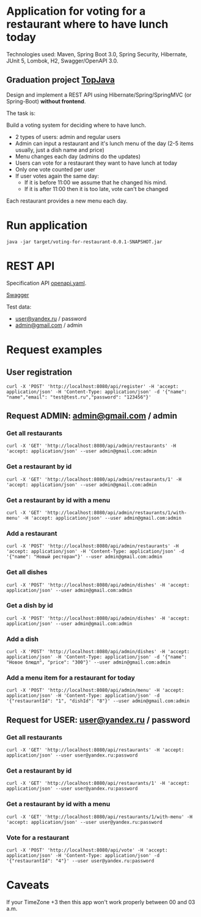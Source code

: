 # Application for voting for a restaurant where to have lunch today

Technologies used: Maven, Spring Boot 3.0, Spring Security, Hibernate, JUnit 5, Lombok, H2, Swagger/OpenAPI 3.0.

## Graduation project [TopJava](https://javaops.ru/view/topjava)

Design and implement a REST API using Hibernate/Spring/SpringMVC (or Spring-Boot) **without frontend**.

The task is:

Build a voting system for deciding where to have lunch.

* 2 types of users: admin and regular users
* Admin can input a restaurant and it's lunch menu of the day (2-5 items usually, just a dish name and price)
* Menu changes each day (admins do the updates)
* Users can vote for a restaurant they want to have lunch at today
* Only one vote counted per user
* If user votes again the same day:
    - If it is before 11:00 we assume that he changed his mind.
    - If it is after 11:00 then it is too late, vote can't be changed

Each restaurant provides a new menu each day.

# Run application

```console
java -jar target/voting-for-restaurant-0.0.1-SNAPSHOT.jar
```

# REST API

Specification API [openapi.yaml](openapi.yaml).

[Swagger](http://localhost:8080/)

Test data:
* user@yandex.ru / password
* admin@gmail.com / admin

# Request examples

## User registration

```console
curl -X 'POST' 'http://localhost:8080/api/register' -H 'accept: application/json' -H 'Content-Type: application/json' -d '{"name": "name","email": "test@test.ru","password": "123456"}'  
```

## Request ADMIN: admin@gmail.com / admin

### Get all restaurants

``` console
curl -X 'GET' 'http://localhost:8080/api/admin/restaurants' -H 'accept: application/json' --user admin@gmail.com:admin
```

### Get a restaurant by id

``` console
curl -X 'GET' 'http://localhost:8080/api/admin/restaurants/1' -H 'accept: application/json' --user admin@gmail.com:admin
```

### Get a restaurant by id with a menu

``` console
curl -X 'GET' 'http://localhost:8080/api/admin/restaurants/1/with-menu' -H 'accept: application/json' --user admin@gmail.com:admin
```

### Add a restaurant

``` console
curl -X 'POST' 'http://localhost:8080/api/admin/restaurants' -H 'accept: application/json' -H 'Content-Type: application/json' -d '{"name": "Новый ресторан"}' --user admin@gmail.com:admin
```

### Get all dishes

``` console
curl -X 'POST' 'http://localhost:8080/api/admin/dishes' -H 'accept: application/json' --user admin@gmail.com:admin
```

### Get a dish by id

``` console
curl -X 'POST' 'http://localhost:8080/api/admin/dishes' -H 'accept: application/json' --user admin@gmail.com:admin
```

### Add a dish

``` console
curl -X 'POST' 'http://localhost:8080/api/admin/dishes' -H 'accept: application/json' -H 'Content-Type: application/json' -d '{"name": "Новое блюдл", "price": "300"}' --user admin@gmail.com:admin
```

### Add a menu item for a restaurant for today

``` console
curl -X 'POST' 'http://localhost:8080/api/admin/menu' -H 'accept: application/json' -H 'Content-Type: application/json' -d '{"restaurantId": "1", "dishId": "8"}' --user admin@gmail.com:admin
```

## Request for USER: user@yandex.ru / password

### Get all restaurants

``` console
curl -X 'GET' 'http://localhost:8080/api/restaurants' -H 'accept: application/json' --user user@yandex.ru:password
```

### Get a restaurant by id

``` console
curl -X 'GET' 'http://localhost:8080/api/restaurants/1' -H 'accept: application/json' --user user@yandex.ru:password
```

### Get a restaurant by id with a menu

``` console
curl -X 'GET' 'http://localhost:8080/api/restaurants/1/with-menu' -H 'accept: application/json' --user user@yandex.ru:password
```

### Vote for a restaurant

``` console
curl -X 'POST' 'http://localhost:8080/api/vote' -H 'accept: application/json' -H 'Content-Type: application/json' -d '{"restaurantId": "4"}' --user user@yandex.ru:password
```

# Caveats

If your TimeZone +3 then this app won't work properly between 00 and 03 a.m.